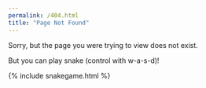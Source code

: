 ```yaml
---
permalink: /404.html
title: "Page Not Found"
---
```


Sorry, but the page you were trying to view does not exist.

But you can play snake (control with w-a-s-d)!

{% include snakegame.html %}